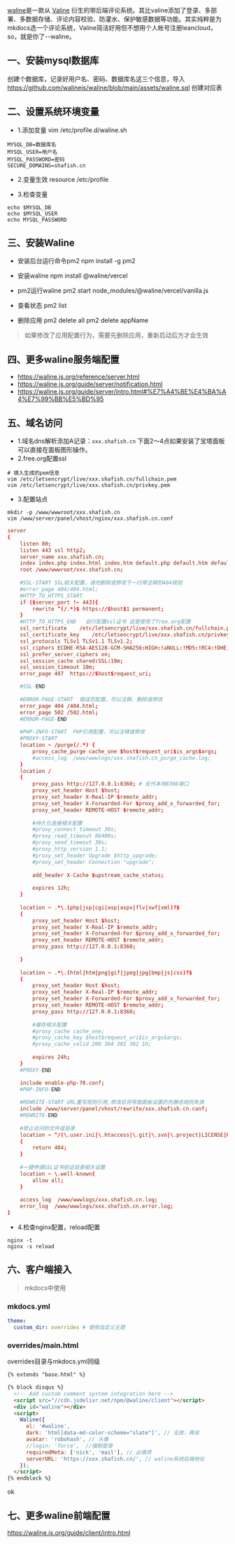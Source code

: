 [waline](https://waline.js.org/)是一款从 [Valine](https://valine.js.org/) 衍生的带后端评论系统。其比valine添加了登录、多部署、多数据存储、评论内容校验、防灌水、保护敏感数据等功能。其实纯粹是为mkdocs选一个评论系统，Valine简洁好用但不想用个人帐号注册leancloud，so，就是你了--waline。

## 一、安装mysql数据库
创建个数据库，记录好用户名、密码、数据库名这三个信息，导入 https://github.com/walinejs/waline/blob/main/assets/waline.sql 创建对应表

## 二、设置系统环境变量
- 1.添加变量
vim /etc/profile.d/waline.sh

```shell
MYSQL_DB=数据库名
MYSQL_USER=用户名
MYSQL_PASSWORD=密码
SECURE_DOMAINS=shafish.cn
```

- 2.变量生效
resource /etc/profile

- 3.检查变量
```shell
echo $MYSQL_DB
echo $MYSQL_USER
echo MYSQL_PASSWORD
```

## 三、安装Waline
- 安装后台运行命令pm2
npm install -g pm2

- 安装waline
npm install @waline/vercel

- pm2运行waline
pm2 start node_modules/@waline/vercel/vanilla.js

- 查看状态
pm2 list

- 删除应用
pm2 delete all
pm2 delete appName

> 如果修改了应用配置行为，需要先删除应用，重新启动后方才会生效

## 四、更多waline服务端配置
- https://waline.js.org/reference/server.html
- https://waline.js.org/guide/server/notification.html
- https://waline.js.org/guide/server/intro.html#%E7%A4%BE%E4%BA%A4%E7%99%BB%E5%BD%95

## 五、域名访问
- 1.域名dns解析添加A记录：`xxx.shafish.cn`
下面2～4点如果安装了宝塔面板可以直接在面板图形操作。
- 2.free.org配置ssl
```shell
# 填入生成的pem信息
vim /etc/letsencrypt/live/xxx.shafish.cn/fullchain.pem
vim /etc/letsencrypt/live/xxx.shafish.cn/privkey.pem
```
- 3.配置站点
```shell
mkdir -p /www/wwwroot/xxx.shafish.cn
vim /www/server/panel/vhost/nginx/xxx.shafish.cn.conf
```

```conf
server
{
    listen 80;
	listen 443 ssl http2;
    server_name xxx.shafish.cn;
    index index.php index.html index.htm default.php default.htm default.html;
    root /www/wwwroot/xxx.shafish.cn;
    
    #SSL-START SSL相关配置，请勿删除或修改下一行带注释的404规则
    #error_page 404/404.html;
    #HTTP_TO_HTTPS_START
    if ($server_port !~ 443){
        rewrite ^(/.*)$ https://$host$1 permanent;
    }
    #HTTP_TO_HTTPS_END   自行配置ssl证书 这里使用了free.org配置
    ssl_certificate    /etc/letsencrypt/live/xxx.shafish.cn/fullchain.pem;
    ssl_certificate_key    /etc/letsencrypt/live/xxx.shafish.cn/privkey.pem;
    ssl_protocols TLSv1 TLSv1.1 TLSv1.2;
    ssl_ciphers ECDHE-RSA-AES128-GCM-SHA256:HIGH:!aNULL:!MD5:!RC4:!DHE;
    ssl_prefer_server_ciphers on;
    ssl_session_cache shared:SSL:10m;
    ssl_session_timeout 10m;
    error_page 497  https://$host$request_uri;

    #SSL-END
    
    #ERROR-PAGE-START  错误页配置，可以注释、删除或修改
    error_page 404 /404.html;
    error_page 502 /502.html;
    #ERROR-PAGE-END
    
    #PHP-INFO-START  PHP引用配置，可以注释或修改
    #PROXY-START
    location ~ /purge(/.*) { 
        proxy_cache_purge cache_one $host$request_uri$is_args$args;
        #access_log  /www/wwwlogs/xxx.shafish.cn_purge_cache.log;
    }
    location / 
    {
        proxy_pass http://127.0.0.1:8360; # 反代本地8360端口
        proxy_set_header Host $host;
        proxy_set_header X-Real-IP $remote_addr;
        proxy_set_header X-Forwarded-For $proxy_add_x_forwarded_for;
        proxy_set_header REMOTE-HOST $remote_addr;
                
        #持久化连接相关配置
        #proxy_connect_timeout 30s;
        #proxy_read_timeout 86400s;
        #proxy_send_timeout 30s;
        #proxy_http_version 1.1;
        #proxy_set_header Upgrade $http_upgrade;
        #proxy_set_header Connection "upgrade";
        
        add_header X-Cache $upstream_cache_status;
        
        expires 12h;
    }
    
    location ~ .*\.(php|jsp|cgi|asp|aspx|flv|swf|xml)?$
    {
        proxy_set_header Host $host;
        proxy_set_header X-Real-IP $remote_addr;
        proxy_set_header X-Forwarded-For $proxy_add_x_forwarded_for;
        proxy_set_header REMOTE-HOST $remote_addr;
        proxy_pass http://127.0.0.1:8360;
        
    }
    
    location ~ .*\.(html|htm|png|gif|jpeg|jpg|bmp|js|css)?$
    {
        proxy_set_header Host $host;
        proxy_set_header X-Real-IP $remote_addr;
        proxy_set_header X-Forwarded-For $proxy_add_x_forwarded_for;
        proxy_set_header REMOTE-HOST $remote_addr;
        proxy_pass http://127.0.0.1:8360;
        
        #缓存相关配置
        #proxy_cache cache_one;
        #proxy_cache_key $host$request_uri$is_args$args;
        #proxy_cache_valid 200 304 301 302 1h;
        
        expires 24h;
    }
    #PROXY-END

	include enable-php-70.conf;
    #PHP-INFO-END
    
    #REWRITE-START URL重写规则引用,修改后将导致面板设置的伪静态规则失效
    include /www/server/panel/vhost/rewrite/xxx.shafish.cn.conf;
    #REWRITE-END
    
    #禁止访问的文件或目录
    location ~ ^/(\.user.ini|\.htaccess|\.git|\.svn|\.project|LICENSE|README.md)
    {
        return 404;
    }
    
    #一键申请SSL证书验证目录相关设置
    location ~ \.well-known{
        allow all;
    }
    
    access_log  /www/wwwlogs/xxx.shafish.cn.log;
    error_log  /www/wwwlogs/xxx.shafish.cn.error.log;
}
```
- 4.检查nginx配置，reload配置
```shell
nginx -t
nginx -s reload
```

## 六、客户端接入
> mkdocs中使用

### mkdocs.yml
```yaml
theme:
  custom_dir: overrides # 使用自定义主题
```

### overrides/main.html
overrides目录与mkdocs.yml同级

```html
{% extends "base.html" %}

{% block disqus %}
  <!-- Add custom comment system integration here -->
  <script src="//cdn.jsdelivr.net/npm/@waline/client"></script>
  <div id="waline"></div>
  <script>
    Waline({
      el: '#waline',
      dark: 'html[data-md-color-scheme="slate"]', // 无效，再说
      avatar: 'robohash', // 头像
      //login: 'force',  //强制登录
      requiredMeta: ['nick', 'mail'], // 必填项
      serverURL: 'https://xxx.shafish.cn/', // waline系统后端地址
    });
  </script>
{% endblock %}
```
ok
## 七、更多waline前端配置

https://waline.js.org/guide/client/intro.html